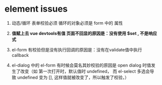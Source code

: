 
# element issues

1. 动态/循环 表单校验必须 循环的对象必须是  form 中的 属性

2. **值赋上去 vue devtools有值 页面不回显的原因是：没有使用 $set , 不是响应式**

3. el-form 有校验但是没有执行回调的原因是：没有在validate值中执行callback

4. el-dialog 中的 el-form 有时候会莫名其妙校验的原因是 open dialog 时值发生了改变（如 第一次打开时，默认值时 undefined， 而 el-select 多选会导致 undefined 变为 [], 这样值就被改变了，所以触发了校验，）